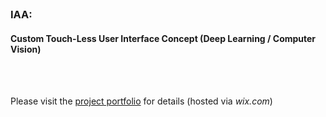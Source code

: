 </br>

### IAA:
#### Custom Touch-Less User Interface Concept (Deep Learning / Computer Vision)
</br>
</br>

Please visit the [project portfolio](https://haixiaofengcareer.wixsite.com/projects/copy-of-bindoi) for details (hosted via _wix.com_)
</br>
</br>

